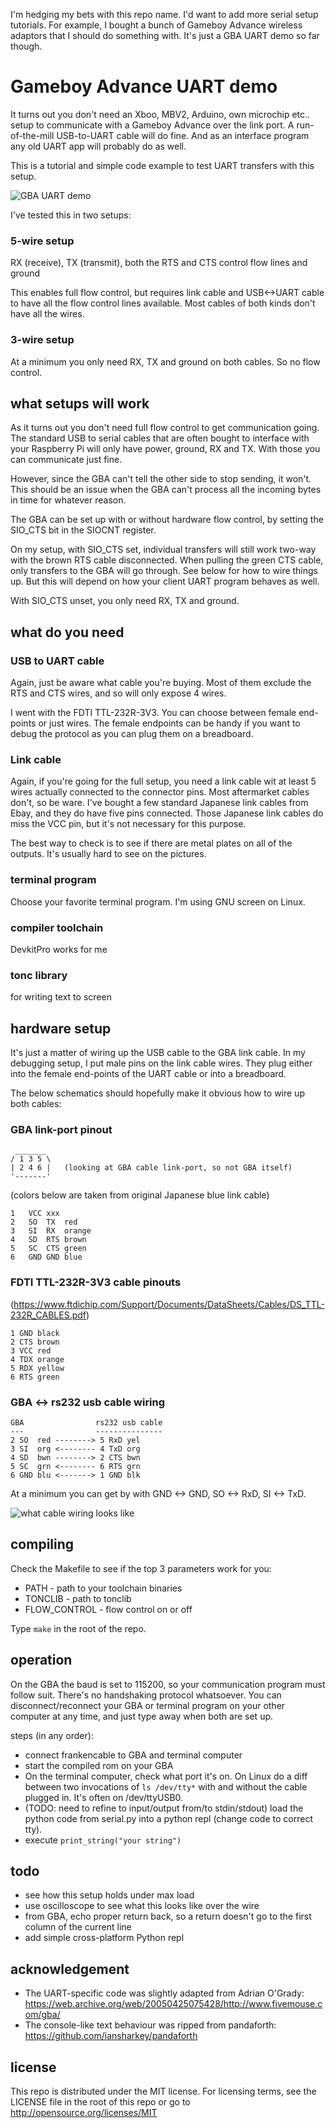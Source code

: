 I'm hedging my bets with this repo name. I'd want to add more serial setup tutorials. For example, I bought a bunch of Gameboy Advance wireless adaptors that I should do something with. It's just a GBA UART demo so far though.

# Gameboy Advance UART demo

It turns out you don't need an Xboo, MBV2, Arduino, own microchip etc.. setup to
communicate with a Gameboy Advance over the link port. A run-of-the-mill USB-to-UART cable
will do fine. And as an interface program any old UART app will probably do as
well.

This is a tutorial and simple code example to test UART transfers with this setup.

![GBA UART demo](uart.jpeg?raw=true "See, it works.")

I've tested this in two setups:

###  5-wire setup

RX (receive), TX (transmit), both the RTS and CTS control flow lines and ground

This enables full flow control, but requires link cable and USB<->UART cable to
have all the flow control lines available. Most cables of both kinds don't have
all the wires.

### 3-wire setup

At a minimum you only need RX, TX and ground on both cables. So no flow
control.

## what setups will work

As it turns out you don't need full flow control to get communication going. The
standard USB to serial cables that are often bought to interface with your
Raspberry Pi will only have power, ground, RX and TX. With those you can
communicate just fine.

However, since the GBA can't tell the other side to stop sending, it won't. This
should be an issue when the GBA can't process all the incoming bytes in time for
whatever reason.

The GBA can be set up with or without hardware flow control, by setting the
SIO_CTS bit in the SIOCNT register.

On my setup, with SIO_CTS set, individual transfers will still work two-way with
the brown RTS cable disconnected. When pulling the green CTS cable, only
transfers to the GBA will go through. See below for how to wire things up. But
this will depend on how your client UART program behaves as well.

With SIO_CTS unset, you only need RX, TX and ground.


## what do you need

### USB to UART cable

Again, just be aware what cable you're buying. Most of them exclude the RTS and
CTS wires, and so will only expose 4 wires.

I went with the FDTI TTL-232R-3V3. You can choose between female end-points or
just wires. The female endpoints can be handy if you want to debug the protocol
as you can plug them on a breadboard.

### Link cable

Again, if you're going for the full setup, you need a link cable wit at least 5
wires actually connected to the connector pins. Most aftermarket cables don't,
so be ware. I've bought a few standard Japanese link cables from Ebay, and they
do have five pins connected. Those Japanese link cables do miss the VCC pin, but
it's not necessary for this purpose.

The best way to check is to see if there are metal plates on all of the
outputs. It's usually hard to see on the pictures.

### terminal program

Choose your favorite terminal program. I'm using GNU screen on Linux.

### compiler toolchain

DevkitPro works for me

### tonc library

for writing text to screen

## hardware setup

It's just a matter of wiring up the USB cable to the GBA link cable. In my debugging setup, I put male pins on the link cable wires. They plug either into the female end-points of the UART cable or into a breadboard.

The below schematics should hopefully make it obvious how to wire up both cables:

### GBA link-port pinout

     _______
    / 1 3 5 \
    | 2 4 6 |	(looking at GBA cable link-port, so not GBA itself)
    '-------'

(colors below are taken from original Japanese blue link cable)

    1	VCC xxx
    2	SO  TX  red
    3	SI  RX  orange
    4	SD  RTS brown
    5	SC  CTS green
    6	GND GND blue


### FDTI TTL-232R-3V3 cable pinouts
(https://www.ftdichip.com/Support/Documents/DataSheets/Cables/DS_TTL-232R_CABLES.pdf)

    1 GND black
    2 CTS brown
    3 VCC red
    4 TDX orange
    5 RDX yellow
    6 RTS green


### GBA <-> rs232 usb cable wiring

    GBA                rs232 usb cable
    ---                ---------------
    2 SO  red --------> 5 RxD yel
    3 SI  org <-------- 4 TxD org
    4 SD  bwn --------> 2 CTS bwn
    5 SC  grn <-------- 6 RTS grn
    6 GND blu <-------> 1 GND blk

At a minimum you can get by with GND <-> GND, SO <-> RxD, SI <-> TxD.

![what cable wiring looks like](uart-cable.jpeg?raw=true "My setup. I should make another one, with the cables fused.")

## compiling

Check the Makefile to see if the top 3 parameters work for you:

- PATH - path to your toolchain binaries
- TONCLIB - path to tonclib
- FLOW_CONTROL - flow control on or off

Type `make` in the root of the repo.

## operation

On the GBA the baud is set to 115200, so your communication program must follow
suit. There's no handshaking protocol whatsoever. You can disconnect/reconnect
your GBA or terminal program on your other computer at any time, and just type
away when both are set up.

steps (in any order):
- connect frankencable to GBA and terminal computer
- start the compiled rom on your GBA
- On the terminal computer, check what port it's on. On Linux do a diff between
  two invocations of `ls /dev/tty*` with and without the cable plugged in. It's
  often on /dev/ttyUSB0.
- (TODO: need to refine to input/output from/to stdin/stdout) load the python code from serial.py into a python repl (change code to correct tty).
- execute `print_string("your string")`

## todo

- see how this setup holds under max load
- use oscilloscope to see what this looks like over the wire
- from GBA, echo proper return back, so a return doesn't go to the first column
  of the current line
- add simple cross-platform Python repl

## acknowledgement

- The UART-specific code was slightly adapted from Adrian O'Grady:
  https://web.archive.org/web/20050425075428/http://www.fivemouse.com/gba/
- The console-like text behaviour was ripped from pandaforth:
  https://github.com/iansharkey/pandaforth

## license

This repo is distributed under the MIT license. For licensing terms, see the
LICENSE file in the root of this repo or go to
http://opensource.org/licenses/MIT
